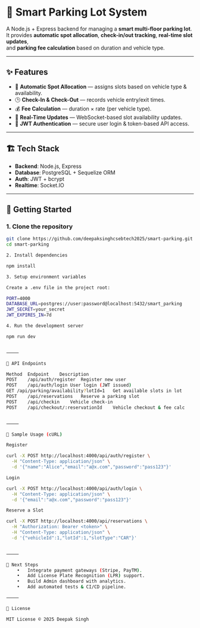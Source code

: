 # 🚗 Smart Parking Lot System

A Node.js + Express backend for managing a **smart multi-floor parking lot**.  
It provides **automatic spot allocation**, **check-in/out tracking**, **real-time slot updates**,  
and **parking fee calculation** based on duration and vehicle type.

---

## ✨ Features
- 🔄 **Automatic Spot Allocation** — assigns slots based on vehicle type & availability.  
- 🕒 **Check-In & Check-Out** — records vehicle entry/exit times.  
- 💰 **Fee Calculation** — duration × rate (per vehicle type).  
- 📡 **Real-Time Updates** — WebSocket-based slot availability updates.  
- 🔐 **JWT Authentication** — secure user login & token-based API access.  

---

## 🏗 Tech Stack
- **Backend**: Node.js, Express  
- **Database**: PostgreSQL + Sequelize ORM  
- **Auth**: JWT + bcrypt  
- **Realtime**: Socket.IO  

---

## 🚀 Getting Started

### 1. Clone the repository
```bash
git clone https://github.com/deepaksinghcsebtech2025/smart-parking.git
cd smart-parking

2. Install dependencies

npm install

3. Setup environment variables

Create a .env file in the project root:

PORT=4000
DATABASE_URL=postgres://user:password@localhost:5432/smart_parking
JWT_SECRET=your_secret
JWT_EXPIRES_IN=7d

4. Run the development server

npm run dev


⸻

📌 API Endpoints

Method	Endpoint	Description
POST	/api/auth/register	Register new user
POST	/api/auth/login	User login (JWT issued)
GET	/api/parking/availability?lotId=1	Get available slots in lot
POST	/api/reservations	Reserve a parking slot
POST	/api/checkin	Vehicle check-in
POST	/api/checkout/:reservationId	Vehicle checkout & fee calc


⸻

🧪 Sample Usage (cURL)

Register

curl -X POST http://localhost:4000/api/auth/register \
  -H "Content-Type: application/json" \
  -d '{"name":"Alice","email":"a@x.com","password":"pass123"}'

Login

curl -X POST http://localhost:4000/api/auth/login \
  -H "Content-Type: application/json" \
  -d '{"email":"a@x.com","password":"pass123"}'

Reserve a Slot

curl -X POST http://localhost:4000/api/reservations \
  -H "Authorization: Bearer <token>" \
  -H "Content-Type: application/json" \
  -d '{"vehicleId":1,"lotId":1,"slotType":"CAR"}'


⸻

📌 Next Steps
	•	Integrate payment gateways (Stripe, PayTM).
	•	Add License Plate Recognition (LPR) support.
	•	Build Admin dashboard with analytics.
	•	Add automated tests & CI/CD pipeline.

⸻

📜 License

MIT License © 2025 Deepak Singh
